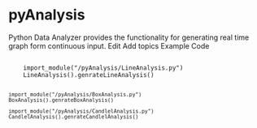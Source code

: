 # pyAnalysis
Python Data Analyzer provides the functionality for generating real time graph form continuous input. Edit Add topics
Example Code

<code>
	import_module("/pyAnalysis/LineAnalysis.py")
	LineAnalysis().genrateLineAnalysis()
	
	import_module("/pyAnalysis/BoxAnalysis.py")
	BoxAnalysis().genrateBoxAnalysis()

	import_module("/pyAnalysis/CandlelAnalysis.py")
	CandlelAnalysis().genrateCandlelAnalysis()
</code>
